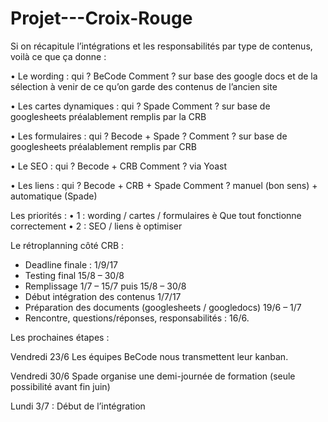 # Projet---Croix-Rouge

Si on récapitule l’intégrations et les responsabilités par type de contenus, voilà ce que ça donne :

• Le wording :
qui ? BeCode
Comment ? sur base des google docs et de la sélection à venir de ce qu’on garde des contenus de l’ancien site

• Les cartes dynamiques :
qui ? Spade
Comment ? sur base de googlesheets préalablement remplis par la CRB

• Les formulaires :
qui ? Becode + Spade ?
Comment ? sur base de googlesheets préalablement remplis par CRB

• Le SEO :
qui ? Becode + CRB
Comment ? via Yoast

• Les liens :
qui ? Becode + CRB + Spade
Comment ? manuel (bon sens) + automatique (Spade)

Les priorités :
• 1 : wording / cartes / formulaires è Que tout fonctionne correctement
• 2 : SEO / liens è optimiser

Le rétroplanning côté CRB :
* Deadline finale : 1/9/17
* Testing final 15/8 – 30/8
* Remplissage 1/7 – 15/7 puis 15/8 – 30/8
* Début intégration des contenus 1/7/17
* Préparation des documents (googlesheets / googledocs) 19/6 – 1/7
* Rencontre, questions/réponses, responsabilités : 16/6.

Les prochaines étapes :

Vendredi 23/6 Les équipes BeCode nous transmettent leur kanban.

Vendredi 30/6 Spade organise une demi-journée de formation (seule possibilité avant fin juin)

Lundi 3/7 : Début de l’intégration

